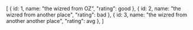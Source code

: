  [
        {
            id: 1,
            name: "the wizred from OZ",
            "rating": good 
        },
        {
            id: 2,
            name: "the wizred from another place",
            "rating": bad 
        },
        {
            id: 3,
            name: "the wizred from another another place",
            "rating": avg 
        },
    ]
